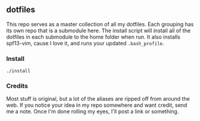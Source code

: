 ## dotfiles ##

This repo serves as a master collection of all my dotfiles. Each grouping has its own repo that is a submodule here. The install script will install all of the dotfiles in each submodule to the home folder when run. It also installs spf13-vim, cause I love it, and runs your updated `.bash_profile`.

### Install ###

    ./install
    
### Credits ####

Most stuff is original, but a lot of the aliases are ripped off from around the web. If you notice your idea in my repo somewhere and want credit, send me a note. Once I'm done rolling my eyes, I'll post a link or something.
